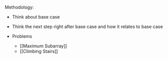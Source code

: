 Methodology:
- Think about base case
- Think the next step right after base case and how it relates to base case


- Problems
	- [[Maximum Subarray]]
	- [[Climbing Stairs]]